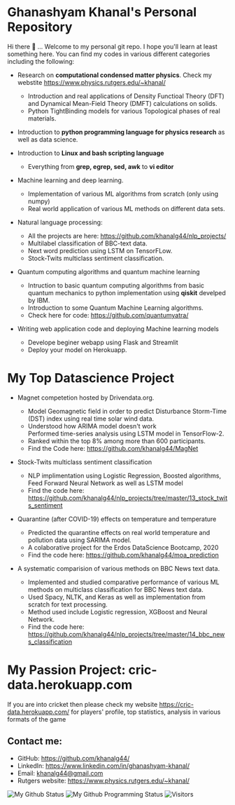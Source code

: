 # Ghanashyam Khanal's Personal Repository

Hi there 👋 ... Welcome to my personal git repo. I hope you'll learn at least something here. You can find my codes in various different categories including the following:

* Research on **computational condensed matter physics**. Check my webstite https://www.physics.rutgers.edu/~khanal/
  * Introduction and real applications of Density Functioal Theory (DFT) and Dynamical Mean-Field Theory (DMFT) calculations on solids.
  * Python TightBinding models for various Topological phases of real materials.
* Introduction to **python programming language for physics research** as well as data science.
* Introduction to **Linux and bash scripting language**
  * Everything from **grep, egrep, sed, awk** to **vi editor**
* Machine learning and deep learning. 
  * Implementation of various ML algorithms from scratch (only using numpy)
  * Real world application of various ML methods on different data sets.
* Natural language processing:
  * All the projects are here: https://github.com/khanalg44/nlp_projects/
  * Multilabel classification of BBC-text data.
  * Next word prediction using LSTM on TensorFLow.
  * Stock-Twits multiclass sentiment classification.

* Quantum computing algorithms and quantum machine learning
  * Intruction to basic quantum computing algorithms from basic quantum mechanics to python implementation using **qiskit** develped by IBM.
  * Introduction to some Quantum Machine Learning algorithms.
  * Check here for code: https://github.com/quantumyatra/

* Writing web application code and deploying Machine learning models
  * Develope beginer webapp using Flask and Streamlit
  * Deploy your model on Herokuapp.

# My Top Datascience Project

* Magnet competetion hosted by Drivendata.org. 
  *  Model Geomagnetic field in order to predict Disturbance Storm-Time (DST) index using real time solar wind data.
  *  Understood how ARIMA model doesn't work <br> Performed time-series analysis using LSTM model in TensorFlow-2.
  *  Ranked within the top 8% among more than 600 participants.
  *  Find the Code here: https://github.com/khanalg44/MagNet

* Stock-Twits multiclass sentiment classification
  * NLP implimentation using Logistic Regression, Boosted algorithms, Feed Forward Neural Network as well as LSTM model
  * Find the code here: https://github.com/khanalg44/nlp_projects/tree/master/13_stock_twits_sentiment

* Quarantine (after COVID-19) effects on temperature and temperature 
  *  Predicted the quarantine effects on real world temperature and pollution data using SARIMA model.
  *  A colaborative project for the Erdos DataScience Bootcamp, 2020
  *  Find the code here: https://github.com/khanalg44/moa_prediction

* A systematic comparision of various methods on BBC News text data.
  * Implemented and studied comparative performance of various ML methods on multiclass classification for BBC News text data.
  * Used Spacy, NLTK, and Keras as well as implementation from scratch for text processing.
  * Method used include Logistic regression, XGBoost and Neural Network.
  * Find the code here: https://github.com/khanalg44/nlp_projects/tree/master/14_bbc_news_classification


# My Passion Project: **cric-data.herokuapp.com**
If you are into cricket then please check my website https://cric-data.herokuapp.com/ for players' profile, top statistics, analysis in various formats of the game

## Contact me:

* GitHub: https://github.com/khanalg44/
* LinkedIn: https://www.linkedin.com/in/ghanashyam-khanal/
* Email: khanalg44@gmail.com
* Rutgers website: https://www.physics.rutgers.edu/~khanal/

![My Github Status](https://github-readme-stats.vercel.app/api?username=khanalg44&show_icons=true&hide_border=true)
![My Github Programming Status](https://github-readme-stats.vercel.app/api/top-langs/?username=khanalg44&show_icons=true&hide_border=true)
![Visitors](https://visitor-badge.laobi.icu/badge?page_id=khanalg44.khanalg44)
